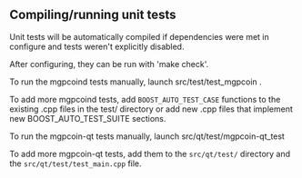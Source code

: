 Compiling/running unit tests
------------------------------------

Unit tests will be automatically compiled if dependencies were met in configure
and tests weren't explicitly disabled.

After configuring, they can be run with 'make check'.

To run the mgpcoind tests manually, launch src/test/test_mgpcoin .

To add more mgpcoind tests, add `BOOST_AUTO_TEST_CASE` functions to the existing
.cpp files in the test/ directory or add new .cpp files that
implement new BOOST_AUTO_TEST_SUITE sections.

To run the mgpcoin-qt tests manually, launch src/qt/test/mgpcoin-qt_test

To add more mgpcoin-qt tests, add them to the `src/qt/test/` directory and
the `src/qt/test/test_main.cpp` file.
